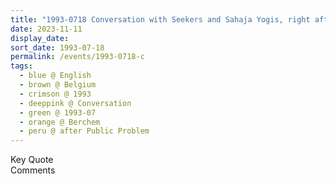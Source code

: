 ```yaml
---
title: "1993-0718 Conversation with Seekers and Sahaja Yogis, right after the Public Program, Alpheusdal (now Zaal Apollo), Filip Williotstraat 22, Berchem (5 kms SSE of Antwerp), Belgium"
date: 2023-11-11
display_date: 
sort_date: 1993-07-18
permalink: /events/1993-0718-c
tags:
  - blue @ English
  - brown @ Belgium
  - crimson @ 1993
  - deeppink @ Conversation
  - green @ 1993-07
  - orange @ Berchem
  - peru @ after Public Problem
---
```


<wave-list>
  <list-title color="green" width="75">Key Quote</list-title>
  <list-item color="BlanchedAlmond"  width="200"></list-item>
  <list-item color="Lavender"></list-item>
  <list-item color="BlanchedAlmond"></list-item>
</wave-list>

<br>

<wave-list>
  <list-title color="green" width="75">Comments</list-title>
  <list-item color="BlanchedAlmond"  width="200"></list-item>
  <list-item color="Lavender"></list-item>
  <list-item color="BlanchedAlmond"></list-item>
</wave-list>